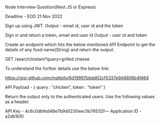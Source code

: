 Node Interview Question(Nest JS or Express)

Deadline - EOD 21 Nov 2022

Sign up using JWT. 
Output - email id, user id and the token

Sign in and return a token, email and user id
Output - user id and token


Create an endpoint which hits the below mentioned API Endpoint to get the details of any food name(String) and return the output.

GET /search/instant?query=grilled cheese

To understand the further details use the below link:

https://gist.github.com/mattsilv/6d19997bbdd02cf5337e9d4806b4f464

API Payload - 
{
	query : “chicken”,
	token : “token”
}

Return the output only to the authenticated users. Use the following values as a header.

API Key - 4c6c0dbfed48e7b9d0230eec5b76532f—
Application ID - a2db1b10	


